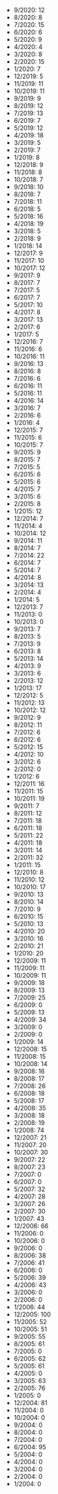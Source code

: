 *  9/2020: 12
*  8/2020: 8
*  7/2020: 15
*  6/2020: 6
*  5/2020: 9
*  4/2020: 4
*  3/2020: 8
*  2/2020: 15
*  1/2020: 7
*  12/2019: 5
*  11/2019: 11
*  10/2019: 11
*  9/2019: 9
*  8/2019: 12
*  7/2019: 13
*  6/2019: 7
*  5/2019: 12
*  4/2019: 18
*  3/2019: 5
*  2/2019: 7
*  1/2019: 8
*  12/2018: 9
*  11/2018: 8
*  10/2018: 7
*  9/2018: 10
*  8/2018: 7
*  7/2018: 11
*  6/2018: 5
*  5/2018: 16
*  4/2018: 19
*  3/2018: 5
*  2/2018: 9
*  1/2018: 14
*  12/2017: 9
*  11/2017: 10
*  10/2017: 12
*  9/2017: 9
*  8/2017: 7
*  7/2017: 5
*  6/2017: 7
*  5/2017: 10
*  4/2017: 8
*  3/2017: 13
*  2/2017: 6
*  1/2017: 5
*  12/2016: 7
*  11/2016: 6
*  10/2016: 11
*  9/2016: 13
*  8/2016: 8
*  7/2016: 6
*  6/2016: 11
*  5/2016: 11
*  4/2016: 14
*  3/2016: 7
*  2/2016: 6
*  1/2016: 4
*  12/2015: 7
*  11/2015: 6
*  10/2015: 7
*  9/2015: 9
*  8/2015: 7
*  7/2015: 5
*  6/2015: 6
*  5/2015: 6
*  4/2015: 7
*  3/2015: 6
*  2/2015: 8
*  1/2015: 12
*  12/2014: 7
*  11/2014: 4
*  10/2014: 12
*  9/2014: 11
*  8/2014: 7
*  7/2014: 22
*  6/2014: 7
*  5/2014: 7
*  4/2014: 8
*  3/2014: 13
*  2/2014: 4
*  1/2014: 5
*  12/2013: 7
*  11/2013: 0
*  10/2013: 0
*  9/2013: 7
*  8/2013: 5
*  7/2013: 9
*  6/2013: 8
*  5/2013: 14
*  4/2013: 9
*  3/2013: 6
*  2/2013: 12
*  1/2013: 17
*  12/2012: 5
*  11/2012: 13
*  10/2012: 12
*  9/2012: 9
*  8/2012: 11
*  7/2012: 6
*  6/2012: 6
*  5/2012: 15
*  4/2012: 10
*  3/2012: 6
*  2/2012: 0
*  1/2012: 6
*  12/2011: 16
*  11/2011: 15
*  10/2011: 19
*  9/2011: 7
*  8/2011: 12
*  7/2011: 18
*  6/2011: 18
*  5/2011: 22
*  4/2011: 18
*  3/2011: 14
*  2/2011: 32
*  1/2011: 15
*  12/2010: 8
*  11/2010: 12
*  10/2010: 17
*  9/2010: 13
*  8/2010: 14
*  7/2010: 9
*  6/2010: 15
*  5/2010: 13
*  4/2010: 20
*  3/2010: 16
*  2/2010: 21
*  1/2010: 20
*  12/2009: 11
*  11/2009: 11
*  10/2009: 11
*  9/2009: 18
*  8/2009: 13
*  7/2009: 25
*  6/2009: 0
*  5/2009: 13
*  4/2009: 34
*  3/2009: 0
*  2/2009: 0
*  1/2009: 14
*  12/2008: 15
*  11/2008: 15
*  10/2008: 14
*  9/2008: 16
*  8/2008: 17
*  7/2008: 26
*  6/2008: 18
*  5/2008: 17
*  4/2008: 35
*  3/2008: 18
*  2/2008: 19
*  1/2008: 74
*  12/2007: 21
*  11/2007: 20
*  10/2007: 30
*  9/2007: 22
*  8/2007: 23
*  7/2007: 0
*  6/2007: 0
*  5/2007: 32
*  4/2007: 28
*  3/2007: 26
*  2/2007: 30
*  1/2007: 43
*  12/2006: 66
*  11/2006: 0
*  10/2006: 0
*  9/2006: 0
*  8/2006: 38
*  7/2006: 41
*  6/2006: 0
*  5/2006: 39
*  4/2006: 43
*  3/2006: 0
*  2/2006: 0
*  1/2006: 44
*  12/2005: 100
*  11/2005: 52
*  10/2005: 51
*  9/2005: 55
*  8/2005: 61
*  7/2005: 0
*  6/2005: 62
*  5/2005: 61
*  4/2005: 0
*  3/2005: 63
*  2/2005: 76
*  1/2005: 0
*  12/2004: 81
*  11/2004: 0
*  10/2004: 0
*  9/2004: 0
*  8/2004: 0
*  7/2004: 0
*  6/2004: 95
*  5/2004: 0
*  4/2004: 0
*  3/2004: 0
*  2/2004: 0
*  1/2004: 0